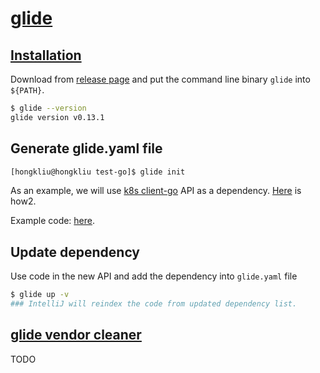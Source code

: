# [glide](https://glide.sh/)

## [Installation](https://glide.readthedocs.io/en/latest/)

Download from [release page](https://glide.readthedocs.io/en/latest/) and put the command line binary <code>glide</code> into <code>${PATH}</code>.

```sh
$ glide --version
glide version v0.13.1
```

## Generate glide.yaml file

```sh
[hongkliu@hongkliu test-go]$ glide init

```

As an example, we will use [k8s client-go](https://github.com/kubernetes/client-go) API as a dependency. [Here](https://github.com/kubernetes/client-go/blob/master/INSTALL.md#glide) is how2.

Example code: [here](https://github.com/hongkailiu/test-go/tree/master/k8s).


## Update dependency
Use code in the new API and add the dependency into <code>glide.yaml</code> file

```sh
$ glide up -v
### IntelliJ will reindex the code from updated dependency list.
```

## [glide vendor cleaner](https://github.com/sgotti/glide-vc)
TODO
